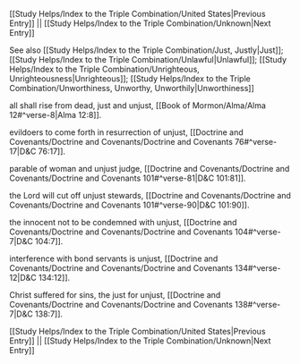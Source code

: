 [[Study Helps/Index to the Triple Combination/United States|Previous Entry]]  ||  [[Study Helps/Index to the Triple Combination/Unknown|Next Entry]]

 See also [[Study Helps/Index to the Triple Combination/Just, Justly|Just]]; [[Study Helps/Index to the Triple Combination/Unlawful|Unlawful]]; [[Study Helps/Index to the Triple Combination/Unrighteous, Unrighteousness|Unrighteous]]; [[Study Helps/Index to the Triple Combination/Unworthiness, Unworthy, Unworthily|Unworthiness]]

 all shall rise from dead, just and unjust, [[Book of Mormon/Alma/Alma 12#^verse-8|Alma 12:8]].

 evildoers to come forth in resurrection of unjust, [[Doctrine and Covenants/Doctrine and Covenants/Doctrine and Covenants 76#^verse-17|D&C 76:17]].

 parable of woman and unjust judge, [[Doctrine and Covenants/Doctrine and Covenants/Doctrine and Covenants 101#^verse-81|D&C 101:81]].

 the Lord will cut off unjust stewards, [[Doctrine and Covenants/Doctrine and Covenants/Doctrine and Covenants 101#^verse-90|D&C 101:90]].

 the innocent not to be condemned with unjust, [[Doctrine and Covenants/Doctrine and Covenants/Doctrine and Covenants 104#^verse-7|D&C 104:7]].

 interference with bond servants is unjust, [[Doctrine and Covenants/Doctrine and Covenants/Doctrine and Covenants 134#^verse-12|D&C 134:12]].

 Christ suffered for sins, the just for unjust, [[Doctrine and Covenants/Doctrine and Covenants/Doctrine and Covenants 138#^verse-7|D&C 138:7]].

[[Study Helps/Index to the Triple Combination/United States|Previous Entry]]  ||  [[Study Helps/Index to the Triple Combination/Unknown|Next Entry]]